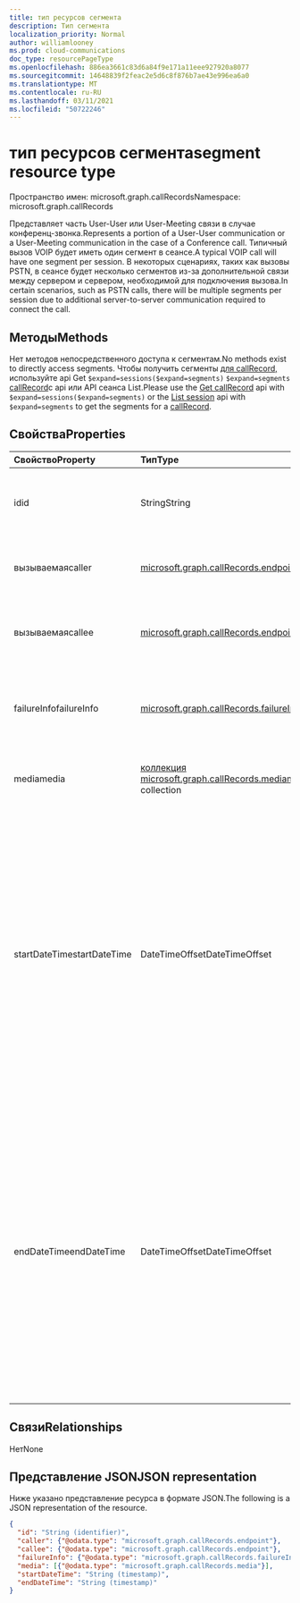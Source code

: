 ```yaml
---
title: тип ресурсов сегмента
description: Тип сегмента
localization_priority: Normal
author: williamlooney
ms.prod: cloud-communications
doc_type: resourcePageType
ms.openlocfilehash: 886ea3661c83d6a84f9e171a11eee927920a8077
ms.sourcegitcommit: 14648839f2feac2e5d6c8f876b7ae43e996ea6a0
ms.translationtype: MT
ms.contentlocale: ru-RU
ms.lasthandoff: 03/11/2021
ms.locfileid: "50722246"
---
```

# <a name="segment-resource-type"></a><span data-ttu-id="0f249-103">тип ресурсов сегмента</span><span class="sxs-lookup"><span data-stu-id="0f249-103">segment resource type</span></span>

<span data-ttu-id="0f249-104">Пространство имен: microsoft.graph.callRecords</span><span class="sxs-lookup"><span data-stu-id="0f249-104">Namespace: microsoft.graph.callRecords</span></span>

<span data-ttu-id="0f249-105">Представляет часть User-User или User-Meeting связи в случае конференц-звонка.</span><span class="sxs-lookup"><span data-stu-id="0f249-105">Represents a portion of a User-User communication or a User-Meeting communication in the case of a Conference call.</span></span> <span data-ttu-id="0f249-106">Типичный вызов VOIP будет иметь один сегмент в сеансе.</span><span class="sxs-lookup"><span data-stu-id="0f249-106">A typical VOIP call will have one segment per session.</span></span> <span data-ttu-id="0f249-107">В некоторых сценариях, таких как вызовы PSTN, в сеансе будет несколько сегментов из-за дополнительной связи между сервером и сервером, необходимой для подключения вызова.</span><span class="sxs-lookup"><span data-stu-id="0f249-107">In certain scenarios, such as PSTN calls, there will be multiple segments per session due to additional server-to-server communication required to connect the call.</span></span>

## <a name="methods"></a><span data-ttu-id="0f249-108">Методы</span><span class="sxs-lookup"><span data-stu-id="0f249-108">Methods</span></span>

<span data-ttu-id="0f249-109">Нет методов непосредственного доступа к сегментам.</span><span class="sxs-lookup"><span data-stu-id="0f249-109">No methods exist to directly access segments.</span></span> <span data-ttu-id="0f249-110">Чтобы получить сегменты [для callRecord,](../api/callrecords-callrecord-get.md) используйте api Get `$expand=sessions($expand=segments)` [](../api/callrecords-session-list.md) `$expand=segments` [callRecord](callrecords-callrecord.md)с api или API сеанса List.</span><span class="sxs-lookup"><span data-stu-id="0f249-110">Please use the [Get callRecord](../api/callrecords-callrecord-get.md) api with `$expand=sessions($expand=segments)` or the [List session](../api/callrecords-session-list.md) api with `$expand=segments` to get the segments for a [callRecord](callrecords-callrecord.md).</span></span>

## <a name="properties"></a><span data-ttu-id="0f249-111">Свойства</span><span class="sxs-lookup"><span data-stu-id="0f249-111">Properties</span></span>

| <span data-ttu-id="0f249-112">Свойство</span><span class="sxs-lookup"><span data-stu-id="0f249-112">Property</span></span>     | <span data-ttu-id="0f249-113">Тип</span><span class="sxs-lookup"><span data-stu-id="0f249-113">Type</span></span>        | <span data-ttu-id="0f249-114">Описание</span><span class="sxs-lookup"><span data-stu-id="0f249-114">Description</span></span> |
|:-------------|:------------|:------------|
|<span data-ttu-id="0f249-115">id</span><span class="sxs-lookup"><span data-stu-id="0f249-115">id</span></span>|<span data-ttu-id="0f249-116">String</span><span class="sxs-lookup"><span data-stu-id="0f249-116">String</span></span>|<span data-ttu-id="0f249-117">Уникальный идентификатор для сегмента.</span><span class="sxs-lookup"><span data-stu-id="0f249-117">Unique identifier for the segment.</span></span> <span data-ttu-id="0f249-118">Только для чтения.</span><span class="sxs-lookup"><span data-stu-id="0f249-118">Read-only.</span></span>|
|<span data-ttu-id="0f249-119">вызываемая</span><span class="sxs-lookup"><span data-stu-id="0f249-119">caller</span></span>|[<span data-ttu-id="0f249-120">microsoft.graph.callRecords.endpoint</span><span class="sxs-lookup"><span data-stu-id="0f249-120">microsoft.graph.callRecords.endpoint</span></span>](callrecords-endpoint.md)|<span data-ttu-id="0f249-121">Конечная точка, которая инициировала этот сегмент.</span><span class="sxs-lookup"><span data-stu-id="0f249-121">Endpoint that initiated this segment.</span></span>|
|<span data-ttu-id="0f249-122">вызываемая</span><span class="sxs-lookup"><span data-stu-id="0f249-122">callee</span></span>|[<span data-ttu-id="0f249-123">microsoft.graph.callRecords.endpoint</span><span class="sxs-lookup"><span data-stu-id="0f249-123">microsoft.graph.callRecords.endpoint</span></span>](callrecords-endpoint.md)|<span data-ttu-id="0f249-124">Конечная точка, которая ответила на этот сегмент.</span><span class="sxs-lookup"><span data-stu-id="0f249-124">Endpoint that answered this segment.</span></span>|
|<span data-ttu-id="0f249-125">failureInfo</span><span class="sxs-lookup"><span data-stu-id="0f249-125">failureInfo</span></span>|[<span data-ttu-id="0f249-126">microsoft.graph.callRecords.failureInfo</span><span class="sxs-lookup"><span data-stu-id="0f249-126">microsoft.graph.callRecords.failureInfo</span></span>](callrecords-failureinfo.md)|<span data-ttu-id="0f249-127">Сведения о сбое, связанные с сегментом в случае сбоя.</span><span class="sxs-lookup"><span data-stu-id="0f249-127">Failure information associated with the segment if it failed.</span></span>|
|<span data-ttu-id="0f249-128">media</span><span class="sxs-lookup"><span data-stu-id="0f249-128">media</span></span>|<span data-ttu-id="0f249-129">[коллекция microsoft.graph.callRecords.media](callrecords-media.md)</span><span class="sxs-lookup"><span data-stu-id="0f249-129">[microsoft.graph.callRecords.media](callrecords-media.md) collection</span></span>|<span data-ttu-id="0f249-130">Носители, связанные с этим сегментом.</span><span class="sxs-lookup"><span data-stu-id="0f249-130">Media associated with this segment.</span></span>|
|<span data-ttu-id="0f249-131">startDateTime</span><span class="sxs-lookup"><span data-stu-id="0f249-131">startDateTime</span></span>|<span data-ttu-id="0f249-132">DateTimeOffset</span><span class="sxs-lookup"><span data-stu-id="0f249-132">DateTimeOffset</span></span>|<span data-ttu-id="0f249-133">Время UTC, когда начался сегмент.</span><span class="sxs-lookup"><span data-stu-id="0f249-133">UTC time when the segment started.</span></span> <span data-ttu-id="0f249-134">Тип DateTimeOffset представляет сведения о дате и времени с использованием формата ISO 8601 и всегда указывает время в формате UTC.</span><span class="sxs-lookup"><span data-stu-id="0f249-134">The DateTimeOffset type represents date and time information using ISO 8601 format and is always in UTC time.</span></span> <span data-ttu-id="0f249-135">Например, значение полуночи 1 января 2014 г. в формате UTC: `2014-01-01T00:00:00Z`.</span><span class="sxs-lookup"><span data-stu-id="0f249-135">For example, midnight UTC on Jan 1, 2014 is `2014-01-01T00:00:00Z`</span></span>|
|<span data-ttu-id="0f249-136">endDateTime</span><span class="sxs-lookup"><span data-stu-id="0f249-136">endDateTime</span></span>|<span data-ttu-id="0f249-137">DateTimeOffset</span><span class="sxs-lookup"><span data-stu-id="0f249-137">DateTimeOffset</span></span>|<span data-ttu-id="0f249-138">Время UTC после окончания сегмента.</span><span class="sxs-lookup"><span data-stu-id="0f249-138">UTC time when the segment ended.</span></span> <span data-ttu-id="0f249-139">Тип DateTimeOffset представляет сведения о дате и времени с использованием формата ISO 8601 и всегда указывает время в формате UTC.</span><span class="sxs-lookup"><span data-stu-id="0f249-139">The DateTimeOffset type represents date and time information using ISO 8601 format and is always in UTC time.</span></span> <span data-ttu-id="0f249-140">Например, значение полуночи 1 января 2014 г. в формате UTC: `2014-01-01T00:00:00Z`.</span><span class="sxs-lookup"><span data-stu-id="0f249-140">For example, midnight UTC on Jan 1, 2014 is `2014-01-01T00:00:00Z`</span></span>|

## <a name="relationships"></a><span data-ttu-id="0f249-141">Связи</span><span class="sxs-lookup"><span data-stu-id="0f249-141">Relationships</span></span>

<span data-ttu-id="0f249-142">Нет</span><span class="sxs-lookup"><span data-stu-id="0f249-142">None</span></span>

## <a name="json-representation"></a><span data-ttu-id="0f249-143">Представление JSON</span><span class="sxs-lookup"><span data-stu-id="0f249-143">JSON representation</span></span>

<span data-ttu-id="0f249-144">Ниже указано представление ресурса в формате JSON.</span><span class="sxs-lookup"><span data-stu-id="0f249-144">The following is a JSON representation of the resource.</span></span>

<!-- {
  "blockType": "resource",
  "optionalProperties": [

  ],
  "@odata.type": "microsoft.graph.callRecords.segment",
  "keyProperty": "id"
}-->

```json
{
  "id": "String (identifier)",
  "caller": {"@odata.type": "microsoft.graph.callRecords.endpoint"},
  "callee": {"@odata.type": "microsoft.graph.callRecords.endpoint"},
  "failureInfo": {"@odata.type": "microsoft.graph.callRecords.failureInfo"},
  "media": [{"@odata.type": "microsoft.graph.callRecords.media"}],
  "startDateTime": "String (timestamp)",
  "endDateTime": "String (timestamp)"
}
```

<!-- uuid: 16cd6b66-4b1a-43a1-adaf-3a886856ed98
2019-02-04 14:57:30 UTC -->
<!-- {
  "type": "#page.annotation",
  "description": "segment resource",
  "keywords": "",
  "section": "documentation",
  "tocPath": ""
}-->
